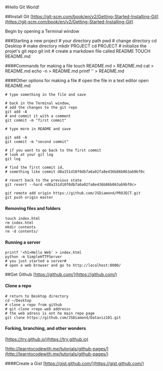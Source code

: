 #Hello Git World!

##Install Git
[https://git-scm.com/book/en/v2/Getting-Started-Installing-Git](https://git-scm.com/book/en/v2/Getting-Started-Installing-Git)

Begin by opening a Terminal window

###Starting a new project
	# your directory path
	pwd
	# change directory
	cd Desktop 
	# make directory
	mkdir PROJECT
	cd PROJECT
	# initialize the projet's git repo
	git init
	# create a markdown file called README
	TOUCH README.md


####Commands for making a file
	touch README.md
	> README.md
	cat > README.md
	echo -n > README.md
	printf '' > README.md

####Other options for making a file
	# open the file in a text editor
	open README.md
	
	# type something in the file and save
	
	# back in the Terminal window, 
	# add the changes to the git repo
	git add -A
	# and commit it with a comment
	git commit -m "first commit"

	# type more in README and save

	git add -A
	git commit -m "second commit"	
	
	# if you want to go back to the first commit
	# look at your git log
	git log
	
	# find the first commit id, 
	# something like commit d8a151d10f0db7a6a02fa8e436b86b063ab9bf0c
	
	# revert back to the previous state
	git revert --hard <d8a151d10f0db7a6a02fa8e436b86b063ab9bf0c>
	
	git remote add origin https://github.com/JSDiamond/PROJECT.git
	git push origin master


#### Removing files and folders
	touch index.html
	rm index.html
	mkdir contents
	rm -d contents/
	
#### Running a server
	printf '<h1>Hello Web' > index.html
	python -m SimpleHTTPServer
	# you just started a server#
	# open a web browser and go to http://localhost:8000/


##Get Github
[https://github.com/](https://github.com/)

#### Clone a repo
	# return to Desktop directory 
	cd ~/Desktop
	# clone a repo from github
	# git clone <repo web address> 
	# the web adress is ont he main repo page
	git clone https://github.com/JSDiamond/Dataviz101.git
	
#### Forking, branching, and other wonders

[https://try.github.io](https://try.github.io)

[http://learntocodewith.me/tutorials/github-pages/](http://learntocodewith.me/tutorials/github-pages/)

####Create a Gist
[https://gist.github.com/](https://gist.github.com/)


